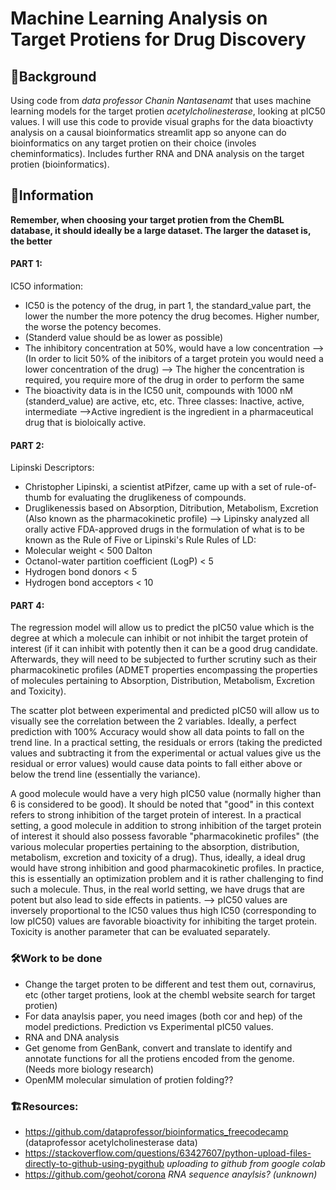 # Machine Learning Analysis on Target Protiens for Drug Discovery

## 💭Background
Using code from *data professor Chanin Nantasenamt* that uses machine learning models for the target protien *acetylcholinesterase*, looking at pIC50 values. I will use this code to provide visual graphs for the data bioactivty analysis on a causal bioinformatics streamlit app so anyone can do bioinformatics on any target protien on their choice (involes cheminformatics). Includes further RNA and DNA analysis on the target protien (bioinformatics). 

## 🧬Information

**Remember, when choosing your target protien from the ChemBL database, it should ideally be a large dataset. The larger the dataset is, the better**
#### PART 1:
IC5O information:
- IC50 is the potency of the drug, in part 1, the standard_value part, the lower the number the more potency the drug becomes. Higher number, the worse the potency becomes. 
- (Standerd value should be as lower as possible)
- The inhibitory concentration at 50%, would have a low concentration 
--> (In order to licit 50% of the inibitors of a target protein you would need a lower concentration of the drug)
--> The higher the concentration is required, you require more of the drug in order to perform the same
- The bioactivity data is in the IC50 unit, compounds with 1000 nM (standerd_value) are active, etc, etc. Three classes: Inactive, active, intermediate
-->Active ingredient is the ingredient in a pharmaceutical drug that is bioloically active. 

#### PART 2:
Lipinski Descriptors:
- Christopher Lipinski, a scientist atPifzer, came up with a set of rule-of-thumb for evaluating the druglikeness of compounds.
- Druglikenessis based on Absorption, Ditribution, Metabolism, Excretion (Also known as the pharmacokinetic profile)
--> Lipinsky analyzed all orally active FDA-approved drugs in the formulation of what is to be known as the Rule of Five or Lipinski's Rule
Rules of LD:
- Molecular weight < 500 Dalton 
- Octanol-water partition coefficient (LogP) < 5
- Hydrogen bond donors < 5
- Hydrogen bond acceptors < 10

#### PART 4:
The regression model will allow us to predict the pIC50 value which is the degree at which a molecule can inhibit or not inhibit the target protein of interest (if it can inhibit with potently then it can be a good drug candidate. Afterwards, they will need to be subjected to further scrutiny such as their pharmacokinetic profiles (ADMET properties encompassing the properties of molecules pertaining to Absorption, Distribution, Metabolism, Excretion and Toxicity).

The scatter plot between experimental and predicted pIC50 will allow us to visually see the correlation between the 2 variables. Ideally, a perfect prediction with 100% Accuracy would show all data points to fall on the trend line. In a practical setting, the residuals or errors (taking the predicted values and subtracting it from the experimental or actual values give us the residual or error values) would cause data points to fall either above or below the trend line (essentially the variance).

A good molecule would have a very high pIC50 value (normally higher than 6 is considered to be good). It should be noted that "good" in this context refers to strong inhibition of the target protein of interest. In a practical setting, a good molecule in addition to strong inhibition of the target protein of interest it should also possess favorable 
"pharmacokinetic profiles" (the various molecular properties pertaining to the absorption, distribution, metabolism, excretion and toxicity of a drug). Thus, ideally, a ideal drug would have strong inhibition and good pharmacokinetic profiles. In practice, this is essentially an optimization problem and it is rather challenging to find such a molecule. Thus, in the real world setting, we have drugs that are potent but also lead to side effects in patients.
--> pIC50 values are inversely proportional to the IC50 values thus high IC50 (corresponding to low pIC50) values are favorable bioactivity for inhibiting the target protein. Toxicity is another parameter that can be evaluated separately.

### 🛠️Work to be done
- Change the target proten to be different and test them out, cornavirus, etc (other target protiens, look at the chembl website search for target protien)
- For data anaylsis paper, you need images (both cor and hep) of the model predictions. Prediction vs Experimental pIC50 values. 
- RNA and DNA analysis
- Get genome from GenBank, convert and translate to identify and annotate functions for all the protiens encoded from the genome. (Needs more biology research)
- OpenMM molecular simulation of protien folding??

### 🏗️Resources:
- https://github.com/dataprofessor/bioinformatics_freecodecamp (dataprofessor acetylcholinesterase data)
- https://stackoverflow.com/questions/63427607/python-upload-files-directly-to-github-using-pygithub *uploading to github from google colab*
- https://github.com/geohot/corona *RNA sequence anaylsis? (unknown)*
